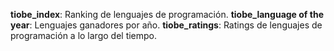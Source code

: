 **tiobe_index**: Ranking de lenguajes de programación.
**tiobe_language of the year**: Lenguajes ganadores por año.
**tiobe_ratings**: Ratings de lenguajes de programación a lo largo del tiempo.
